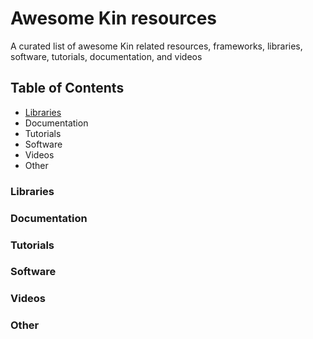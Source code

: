 # Awesome Kin resources


A curated list of awesome Kin related resources, frameworks, libraries, software, tutorials, documentation, and videos

## Table of Contents

* [Libraries](#libraries)
* Documentation
* Tutorials
* Software
* Videos
* Other

### Libraries

### Documentation

### Tutorials

### Software

### Videos

### Other
